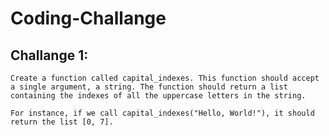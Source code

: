# Coding-Challange

## Challange 1:
    Create a function called capital_indexes. This function should accept a single argument, a string. The function should return a list containing the indexes of all the uppercase letters in the string.

    For instance, if we call capital_indexes("Hello, World!"), it should return the list [0, 7].
